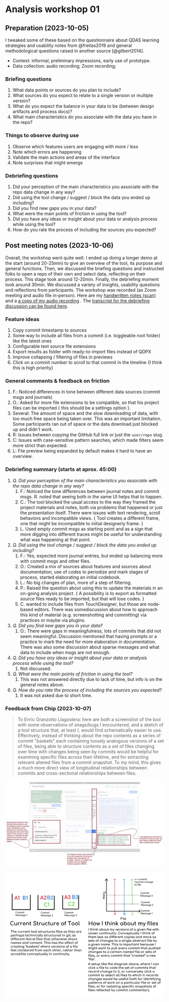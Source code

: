 # Analysis workshop 01

## Preparation (2023-10-05)

I tweaked some of these based on the questionnaire about QDAS learning strategies and usability notes from @freitas2019 and general methodological questions raised in another source [@gilbert2014].

- Context: informal, preliminary impressions, early use of prototype.
- Data collection: audio recording; Zoom recording;

### Briefing questions

1. What data points or sources do you plan to include?
2. What sources do you expect to relate to a single version or multiple version?
3. What do you expect the balance in your data to be (between design artifacts and process docs)?
4. What main characteristics do you associate with the data you have in the repo?

### Things to observe during use

1. Observe which features users are engaging with more / less
2. Note which errors are happening
3. Validate the main actions and areas of the interface
4. Note surprises that might emerge

### Debriefing questions

1. Did your perception of the main characteristics you associate with the repo data change in any way?
2. Did using the tool change / suggest / block the data you ended up including?
3. Did you find new gaps you in your data?
4. What were the main points of friction in using the tool?
5. Did you have any ideas or insight about your data or analysis process while using the tool?
6. How do you rate the process of including the sources you expected?

## Post meeting notes (2023-10-06)

Overall, the workshop went quite well. I ended up doing a longer demo at the start (around 20-25min) to give an overview of the tool, its purpose and general functions. Then, we discussed the briefing questions and instructed folks to open a repo of their own and select data, reflecting on their process. This stage took around 12-20min. Finally, the debriefing moment took around 30min. We discussed a variety of insights, usability questions and reflections from participants. The workshop was recorded (as Zoom meeting and audio file in-person). Here are my [handwritten notes (scan)](_external/20231006-analysis_wksp_01_notes.pdf) and a [a copy of my audio recording](https://drive.google.com/open?id=1Ljm12fMr8dj7cvhJ87uDv99qcOff_hx3&usp=drive_fs) . The [transcript for the debriefing discussion can be found here](https://drive.google.com/open?id=1Lmc4bYEa7qOcEeBC3sXVU9lTZLBPL-It&usp=drive_fs).

### Feature ideas

1. Copy commit timestamp to sources
2. Some way to include all files from a commit (i.e. toggleable root folder) like the latest ones
3. Configurable text source file extensions
4. Export results as folder with ready-to-import files instead of QDPX
5. Improve collapsing / filtering of files in previews
6. Click on a commit number to scroll to that commit in the timeline {I think this is high priority}

### General comments & feedback on friction

1. F.: Noticed differences in tone between different data sources (commit msgs and journals)
2. O.: Asked for more file extensions to be compatible, so that his project files can be imported { this should be a settings option }.
3. Several: The amount of space and the slow downloading of data, with too much free space being taken over. This was an important limitation. Some participants ran out of space or the data download just blocked up and didn't work.
4. R: Issues between copying the GitHub full link or just the `user/repo` slug.
5. C: Issues with case-sensitive pattern searches, which made filters seem more strict than expected.
6. L: File preview being expanded by default makes it hard to have an overview.

### Debriefing summary (starts at aprox. 45:00)

1. _Q. Did your perception of the main characteristics you associate with the repo data change in any way?_
   1. F.: Noticed the tone differences between journal notes and commit msgs. R. noted that seeing both in the same UI helps that to happen.
   2. C.: The tool blocked the usual access to the way they framed the project materials and notes, both via problems that happened or just the presentation itself. There were issues with text rendering, scroll behaviors and incompatible views. { Tool creates a different frame, one that might be incompatible to initial designerly frame. }
   3. L. Used empty commit msgs as starting point and as a sign that more digging into different traces might be useful for understanding what was happening at that point.
2. _Q. Did using the tool change / suggest / block the data you ended up including?_
   1. F.: Yes, expected more journal entries, but ended up balancing more with commit msgs and other files.
   2. O.: Created a mix of sources about features and sources about documentation, use of codes to periodize and mark stages of process, started elaborating an initial codebook.
   3. L.: No big changes of plan, more of a step of filtering.
   4. P.: Raised the question about using this to update the materials in an on-going analysis project. { A possibility is to export as formatted source files ready to be imported, but that will lose codes. }
   5. C. wanted to include files from TouchDesigner, but those are node-based editors. There was somediscussion about how to approach this kind of material (e.g. screenshotting and committing) via practices or maybe via plugins.
3. _Q. Did you find new gaps you in your data?_
   1. O.: There were gaps in meaningfulness, lots of commits that did not seem meaningful. Discussion mentioned that having prompts or a practice to mark the need for more elaboration in documentation. There was also some discussion about sparse messages and what data to include when msgs are not enough.
4. _Q. Did you have any ideas or insight about your data or analysis process while using the tool?_
   1. Not discussed.
5. _Q. What were the main points of friction in using the tool?_
   1. This was not answered directly due to lack of time, but info is on the general notes above.
6. _Q. How do you rate the process of including the sources you expected?_
   1. It was not asked due to short time.

### Feedback from Chip (2023-10-07)

> To Enric Granzotto Llagostera: here are both a screenshot of the tool with some observations of snags/bugs I encountered, and a sketch of a tool structure that, at least I, would find schematically easier to use. Effectively, instead of thinking about the repo contents as a series of commit "baskets" each containing loosely analogous versions of a set of files, being able to structure contents as a set of files changing over time with changes being seen by commits would be helpful for examining specific files across their lifetime, and for extracting relevant altered files from a commit snapshot. To my mind, this gives a much more direct view of longitudinal relationships between commits and cross-sectional relationships between files.

![](media/20231010T173050-0400--c_notes_01.png)

![](media/20231010T173135-0400--c_notes_02.png)
